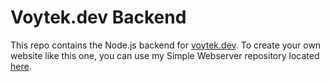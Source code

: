 # Voytek.dev Backend

This repo contains the Node.js backend for [voytek.dev](voytek.dev). To create your own website like this one, you can use my Simple Webserver repository located [here](https://github.com/lvoytek/simple-webserver).
